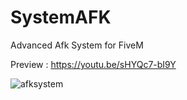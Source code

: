 # SystemAFK
Advanced Afk System for FiveM 

Preview : https://youtu.be/sHYQc7-bI9Y

![afksystem](https://github.com/Majordi/SystemAFK/assets/106760987/bd3fb95a-2dcf-4094-adec-63d357562b29)
